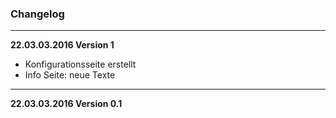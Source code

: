 ### Changelog ###

---

**22.03.03.2016 Version 1**

* Konfigurationsseite erstellt
* Info Seite: neue Texte


---

**22.03.03.2016 Version 0.1**


